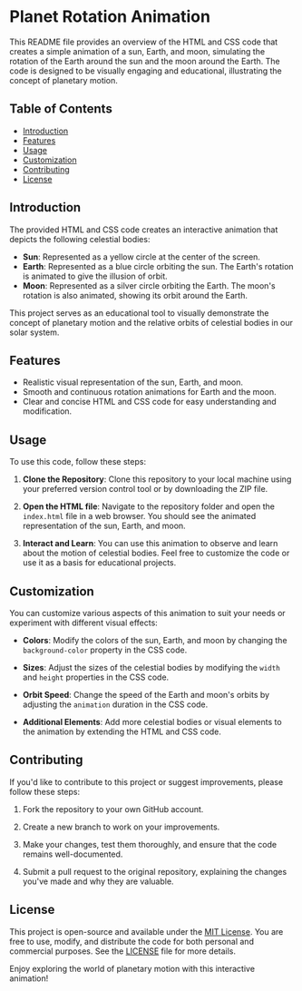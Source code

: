 # Planet Rotation Animation

This README file provides an overview of the HTML and CSS code that creates a simple animation of a sun, Earth, and moon, simulating the rotation of the Earth around the sun and the moon around the Earth. The code is designed to be visually engaging and educational, illustrating the concept of planetary motion.

## Table of Contents

- [Introduction](#introduction)
- [Features](#features)
- [Usage](#usage)
- [Customization](#customization)
- [Contributing](#contributing)
- [License](#license)

## Introduction

The provided HTML and CSS code creates an interactive animation that depicts the following celestial bodies:

- **Sun**: Represented as a yellow circle at the center of the screen.
- **Earth**: Represented as a blue circle orbiting the sun. The Earth's rotation is animated to give the illusion of orbit.
- **Moon**: Represented as a silver circle orbiting the Earth. The moon's rotation is also animated, showing its orbit around the Earth.

This project serves as an educational tool to visually demonstrate the concept of planetary motion and the relative orbits of celestial bodies in our solar system.

## Features

- Realistic visual representation of the sun, Earth, and moon.
- Smooth and continuous rotation animations for Earth and the moon.
- Clear and concise HTML and CSS code for easy understanding and modification.

## Usage

To use this code, follow these steps:

1. **Clone the Repository**: Clone this repository to your local machine using your preferred version control tool or by downloading the ZIP file.

2. **Open the HTML file**: Navigate to the repository folder and open the `index.html` file in a web browser. You should see the animated representation of the sun, Earth, and moon.

3. **Interact and Learn**: You can use this animation to observe and learn about the motion of celestial bodies. Feel free to customize the code or use it as a basis for educational projects.

## Customization

You can customize various aspects of this animation to suit your needs or experiment with different visual effects:

- **Colors**: Modify the colors of the sun, Earth, and moon by changing the `background-color` property in the CSS code.

- **Sizes**: Adjust the sizes of the celestial bodies by modifying the `width` and `height` properties in the CSS code.

- **Orbit Speed**: Change the speed of the Earth and moon's orbits by adjusting the `animation` duration in the CSS code.

- **Additional Elements**: Add more celestial bodies or visual elements to the animation by extending the HTML and CSS code.

## Contributing

If you'd like to contribute to this project or suggest improvements, please follow these steps:

1. Fork the repository to your own GitHub account.

2. Create a new branch to work on your improvements.

3. Make your changes, test them thoroughly, and ensure that the code remains well-documented.

4. Submit a pull request to the original repository, explaining the changes you've made and why they are valuable.

## License

This project is open-source and available under the [MIT License](LICENSE). You are free to use, modify, and distribute the code for both personal and commercial purposes. See the [LICENSE](LICENSE) file for more details.

Enjoy exploring the world of planetary motion with this interactive animation!
